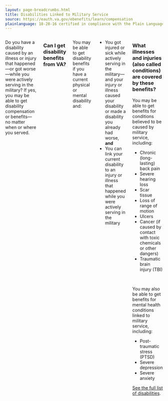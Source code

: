 ```yaml
---
layout: page-breadcrumbs.html
title: Disabilities Linked to Military Service
source: https://eauth.va.gov/ebenefits/learn/compensation
plainlanguage: 10-28-16 certified in compliance with the Plain Language Act
---
```



<div class="section one" markdown="0">
<div class="primary" markdown="0">
<div class="row" markdown="0">
<div class="small-12 columns usa-content" markdown="1">

Do you have a disability caused by an illness or injury that happened—or got worse—while you were actively serving in the military? If yes, you may be able to get disability compensation or benefits—no matter when or where you served. 

### Can I get disability benefits from VA?

You may be able to get disability benefits if you have a current physical or mental disability and:
- You got injured or sick while actively serving in the military—and your injury or illness caused your disability or made a disability you already had worse, **and** 
- You can link your current disability to an injury or illness that happened while you were actively serving in the military

<div class="call-out" markdown="1">

### What illnesses and injuries (also called conditions) are covered by these benefits?

You may be able to get benefits for conditions believed to be caused by military service, including:

- Chronic (long-lasting) back pain
- Severe hearing loss
- Scar tissue
- Loss of range of motion 
- Ulcers 
- Cancer (if caused by contact with toxic chemicals or other dangers)
- Traumatic brain injury (TBI) 

<br>

You may also be able to get benefits for mental health conditions linked to military service, including:

- Post-traumatic stress (PTSD)
- Severe depression
- Severe anxiety

[See the full list of disabilities](http://www.benefits.va.gov/warms/bookc.asp).
</div>

</div>
</div>
</div>

</div>

